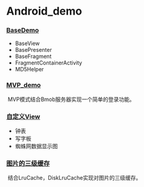 # Android_demo

### [BaseDemo](https://github.com/chenshuaiyu/Android_demo/tree/master/BaseDemo)

- BaseView
- BasePresenter
- BaseFragment
- FragmentContainerActivity
- MD5Helper

### [MVP_demo](https://github.com/chenshuaiyu/Android_demo/tree/master/MVPdemo)

​	MVP模式结合Bmob服务器实现一个简单的登录功能。

### [自定义View](https://github.com/chenshuaiyu/Android_demo/tree/master/ClockView)

- 钟表
- 写字板
- 蜘蛛网数据显示图

### [图片的三级缓存](https://github.com/chenshuaiyu/Android_demo/tree/master/CacheImage)

​	结合LruCache，DiskLruCache实现对图片的三级缓存。